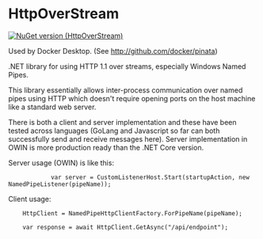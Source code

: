 # HttpOverStream

[![NuGet version (HttpOverStream)](https://img.shields.io/nuget/v/HttpOverStream.svg)](https://www.nuget.org/packages/HttpOverStream/)

Used by Docker Desktop. (See http://github.com/docker/pinata)

.NET library for using HTTP 1.1 over streams, especially Windows Named Pipes.

This library essentially allows inter-process communication over named pipes using HTTP which doesn't require opening ports on the host machine like a standard web server.

There is both a client and server implementation and these have been tested across languages (GoLang and Javascript so far can both successfully send and receive messages here).
Server implementation in OWIN is more production ready than the .NET Core version.

Server usage (OWIN) is like this:
```
            var server = CustomListenerHost.Start(startupAction, new NamedPipeListener(pipeName));
```

Client usage:

```
    HttpClient = NamedPipeHttpClientFactory.ForPipeName(pipeName);
    
    var response = await HttpClient.GetAsync("/api/endpoint");
```
